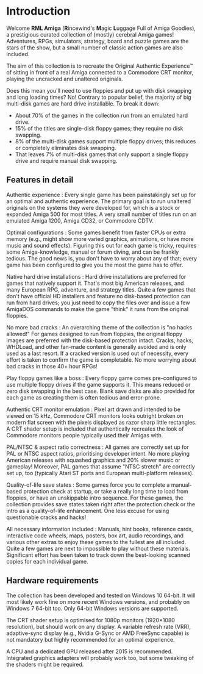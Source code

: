 # Introduction

Welcome **RML Amiga** (**R**incewind's **M**agic **L**uggage Full of Amiga
Goodies), a prestigious curated collection of (mostly) cerebral Amiga
games! Adventures, RPGs, simulators, strategy, board and puzzle games are the
stars of the show, but a small number of classic action games are also
included.

The aim of this collection is to recreate the Original Authentic Experience™
of sitting in front of a real Amiga connected to a Commodore CRT monitor,
playing the uncracked and unaltered originals.

Does this mean you'll need to use floppies and put up with disk swapping and
long loading times? No! Contrary to popular belief, the majority of big
multi-disk games are hard drive installable. To break it down:

- About 70% of the games in the collection run from an emulated hard drive.
- 15% of the titles are single-disk floppy games; they require no disk swapping.
- 8% of the multi-disk games support multiple floppy drives; this reduces or
  completely eliminates disk swapping.
- That leaves 7% of multi-disk games that only support a single floppy
  drive and require manual disk swapping.


## Features in detail

Authentic experience
: Every single game has been painstakingly set up for an optimal and
  authentic experience. The primary goal is to run unaltered originals on the
  systems they were developed for, which is a stock or expanded Amiga 500 for
  most titles. A very small number of titles run on an emulated Amiga 1200,
  Amiga CD32, or Commodore CDTV.

Optimal configurations
: Some games benefit from faster CPUs or extra memory (e.g., might show more
  varied graphics, animations, or have more music and sound effects). Figuring
  this out for each game is tricky, requires some Amiga-knowledge, manual or
  forum diving, and can be frankly tedious. The good news is, you don't have
  to worry about any of that; every game has been configured to give you the
  most the game has to offer.

Native hard drive installations
: Hard drive installations are preferred for games that natively support it.
  That's most big American releases, and many European RPG, adventure, and
  strategy titles. Quite a few games that don't have official HD installers
  and feature no disk-based protection can run from hard drives; you just
  need to copy the files over and issue a few AmigaDOS commands to make
  the game "think" it runs from the original floppies.

No more bad cracks
: An overarching theme of the collection is "no hacks allowed!" For games
  designed to run from floppies, the original floppy images are preferred with
  the disk-based protection intact. Cracks, hacks, WHDLoad, and other fan-made
  content is generally avoided and is only used as a last resort. If a cracked
  version is used out of necessity, every effort is taken to confirm the game
  is completable. No more worrying about bad cracks in those 40+ hour RPGs!

Play floppy games like a boss
: Every floppy game comes pre-configured to use multiple floppy drives if the
  game supports it. This means reduced or zero disk swapping in the best case.
  Blank save disks are also provided for each game as creating them is often
  tedious and error-prone.

Authentic CRT monitor emulation
: Pixel art drawn and intended to be viewed on 15 kHz, Commodore CRT monitors looks
  outright broken on modern flat screen with the pixels displayed as razor
  sharp little rectangles. A CRT shader setup is included that authentically
  recreates the look of Commodore monitors people typically used their Amigas
  with.

PAL/NTSC & aspect ratio correctness
: All games are correctly set up for PAL or NTSC aspect ratios, prioritising
  developer intent. No more playing American releases with squashed graphics
  and 20% slower music or gameplay! Moreover, PAL games that assume "NTSC
  stretch" are correctly set up, too (typically Atari ST ports and European
  multi-platform releases).

Quality-of-life save states
: Some games force you to complete a manual-based protection check at startup,
  or take a really long time to load from floppies, or have an unskippable
  intro sequence. For these games, the collection provides save states taken
  right after the protection check or the intro as a quality-of-life
  enhancement. One less excuse for using questionable cracks and hacks!

All necessary information included
: Manuals, hint books, reference cards, interactive code wheels, maps,
  posters, box art, audio recordings, and various other extras to enjoy these
  games to the fullest are all included. Quite a few games are next to
  impossible to play without these materials. Significant effort has been
  taken to track down the best-looking scanned copies for each individual
  game.


## Hardware requirements

The collection has been developed and tested on Windows 10 64-bit. It will
most likely work fine on more recent Windows versions, and probably on Windows
7 64-bit too. Only 64-bit Windows versions are supported.

The CRT shader setup is optimised for 1080p monitors (1920&times;1080
resolution), but should work on any display. A variable refresh rate (VRR),
adaptive-sync display (e.g., Nvidia G-Sync or AMD FreeSync capable) is not
mandatory but highly recommended for an optimal experience.

A CPU and a dedicated GPU released after 2015 is recommended. Integrated
graphics adapters will probably work too, but some tweaking of the shaders
might be required.

